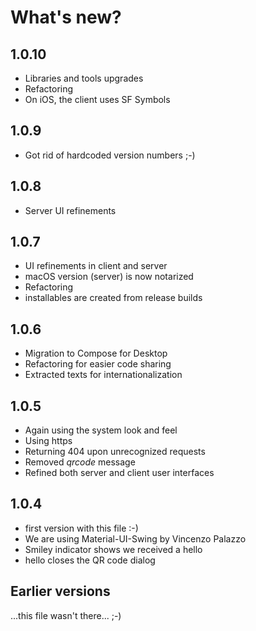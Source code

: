 # What's new?

## 1.0.10
- Libraries and tools upgrades
- Refactoring
- On iOS, the client uses SF Symbols

## 1.0.9
- Got rid of hardcoded version numbers ;-)

## 1.0.8

- Server UI refinements

## 1.0.7

- UI refinements in client and server
- macOS version (server) is now notarized
- Refactoring
- installables are created from release builds

## 1.0.6

- Migration to Compose for Desktop
- Refactoring for easier code sharing
- Extracted texts for internationalization

## 1.0.5
- Again using the system look and feel
- Using https
- Returning 404 upon unrecognized requests
- Removed *qrcode* message
- Refined both server and client user interfaces

## 1.0.4

- first version with this file :-)
- We are using Material-UI-Swing by Vincenzo Palazzo
- Smiley indicator shows we received a hello
- hello closes the QR code dialog

## Earlier versions

...this file wasn't there... ;-)